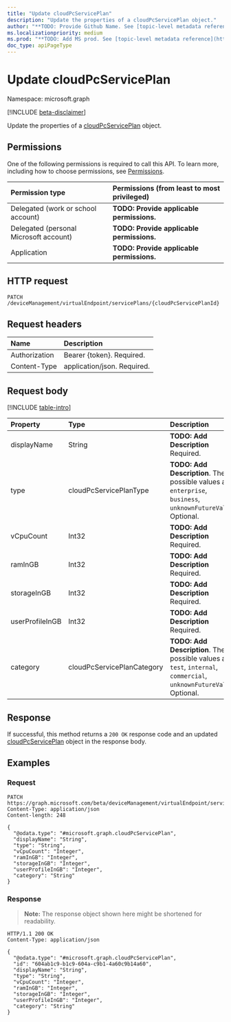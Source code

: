 ```yaml
---
title: "Update cloudPcServicePlan"
description: "Update the properties of a cloudPcServicePlan object."
author: "**TODO: Provide Github Name. See [topic-level metadata reference](https://msgo.azurewebsites.net/add/document/guidelines/metadata.html#topic-level-metadata)**"
ms.localizationpriority: medium
ms.prod: "**TODO: Add MS prod. See [topic-level metadata reference](https://msgo.azurewebsites.net/add/document/guidelines/metadata.html#topic-level-metadata)**"
doc_type: apiPageType
---
```


# Update cloudPcServicePlan
Namespace: microsoft.graph

[!INCLUDE [beta-disclaimer](../../includes/beta-disclaimer.md)]

Update the properties of a [cloudPcServicePlan](../resources/cloudpcserviceplan.md) object.

## Permissions
One of the following permissions is required to call this API. To learn more, including how to choose permissions, see [Permissions](/graph/permissions-reference).

|Permission type|Permissions (from least to most privileged)|
|:---|:---|
|Delegated (work or school account)|**TODO: Provide applicable permissions.**|
|Delegated (personal Microsoft account)|**TODO: Provide applicable permissions.**|
|Application|**TODO: Provide applicable permissions.**|

## HTTP request

<!-- {
  "blockType": "ignored"
}
-->
``` http
PATCH /deviceManagement/virtualEndpoint/servicePlans/{cloudPcServicePlanId}
```

## Request headers
|Name|Description|
|:---|:---|
|Authorization|Bearer {token}. Required.|
|Content-Type|application/json. Required.|

## Request body
[!INCLUDE [table-intro](../../includes/update-property-table-intro.md)]


|Property|Type|Description|
|:---|:---|:---|
|displayName|String|**TODO: Add Description** Required.|
|type|cloudPcServicePlanType|**TODO: Add Description**. The possible values are: `enterprise`, `business`, `unknownFutureValue`. Optional.|
|vCpuCount|Int32|**TODO: Add Description** Required.|
|ramInGB|Int32|**TODO: Add Description** Required.|
|storageInGB|Int32|**TODO: Add Description** Required.|
|userProfileInGB|Int32|**TODO: Add Description** Required.|
|category|cloudPcServicePlanCategory|**TODO: Add Description**. The possible values are: `test`, `internal`, `commercial`, `unknownFutureValue`. Optional.|



## Response

If successful, this method returns a `200 OK` response code and an updated [cloudPcServicePlan](../resources/cloudpcserviceplan.md) object in the response body.

## Examples

### Request
<!-- {
  "blockType": "request",
  "name": "update_cloudpcserviceplan"
}
-->
``` http
PATCH https://graph.microsoft.com/beta/deviceManagement/virtualEndpoint/servicePlans/{cloudPcServicePlanId}
Content-Type: application/json
Content-length: 248

{
  "@odata.type": "#microsoft.graph.cloudPcServicePlan",
  "displayName": "String",
  "type": "String",
  "vCpuCount": "Integer",
  "ramInGB": "Integer",
  "storageInGB": "Integer",
  "userProfileInGB": "Integer",
  "category": "String"
}
```


### Response
>**Note:** The response object shown here might be shortened for readability.
<!-- {
  "blockType": "response",
  "truncated": true
}
-->
``` http
HTTP/1.1 200 OK
Content-Type: application/json

{
  "@odata.type": "#microsoft.graph.cloudPcServicePlan",
  "id": "604ab1c9-b1c9-604a-c9b1-4a60c9b14a60",
  "displayName": "String",
  "type": "String",
  "vCpuCount": "Integer",
  "ramInGB": "Integer",
  "storageInGB": "Integer",
  "userProfileInGB": "Integer",
  "category": "String"
}
```


